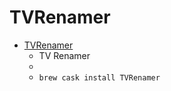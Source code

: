 # TVRenamer
- [TVRenamer](http://tvrenamer.org/)
  -  TV Renamer
  - 
  - `brew cask install TVRenamer`
